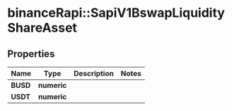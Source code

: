 # binanceRapi::SapiV1BswapLiquidityShareAsset


## Properties
Name | Type | Description | Notes
------------ | ------------- | ------------- | -------------
**BUSD** | **numeric** |  | 
**USDT** | **numeric** |  | 


